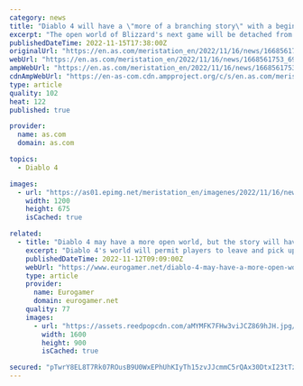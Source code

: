 ```yaml
---
category: news
title: "Diablo 4 will have a \"more of a branching story\" with a beginning, middle and end"
excerpt: "The open world of Blizzard's next game will be detached from more free-roaming experiences like that of The Legend of Zelda: Breath of the Wild."
publishedDateTime: 2022-11-15T17:38:00Z
originalUrl: "https://en.as.com/meristation_en/2022/11/16/news/1668561753_691341.html"
webUrl: "https://en.as.com/meristation_en/2022/11/16/news/1668561753_691341.html"
ampWebUrl: "https://en.as.com/meristation_en/2022/11/16/news/1668561753_691341.amp.html"
cdnAmpWebUrl: "https://en-as-com.cdn.ampproject.org/c/s/en.as.com/meristation_en/2022/11/16/news/1668561753_691341.amp.html"
type: article
quality: 102
heat: 122
published: true

provider:
  name: as.com
  domain: as.com

topics:
  - Diablo 4

images:
  - url: "https://as01.epimg.net/meristation_en/imagenes/2022/11/16/news/1668561753_691341_1668561955_portada_normal.jpg"
    width: 1200
    height: 675
    isCached: true

related:
  - title: "Diablo 4 may have a more open world, but the story will have \"a beginning, middle, and end\""
    excerpt: "Diablo 4's world will permit players to leave and pick up the story at will, but although it will \"allow for non-linearity\", the story will have \"a beginning, middle, and end\". In an interview with ..."
    publishedDateTime: 2022-11-12T09:09:00Z
    webUrl: "https://www.eurogamer.net/diablo-4-may-have-a-more-open-world-but-the-story-will-have-a-beginning-middle-and-end"
    type: article
    provider:
      name: Eurogamer
      domain: eurogamer.net
    quality: 77
    images:
      - url: "https://assets.reedpopcdn.com/aMYMFK7FHw3viJCZ869hJH.jpg/BROK/thumbnail/1600x900/format/jpg/quality/80/aMYMFK7FHw3viJCZ869hJH.jpg"
        width: 1600
        height: 900
        isCached: true

secured: "pTwrY8EL8T7Rk07ROusB9U0WxEPhUhKIyTh15zvJJcmmC5rQAx30DtxI23tTz2Bc/IiaEnMok9RJcYTsfl4GuKB9e+WWGfvtD79W5fIoCz/6N4cqXwV4n/FSk5uw6EAjATu70TpAAhVHv9Kd9LUf07tagzpAHtewaYXAt6QfigPOjOEAANxoH/XFYlZlt9cNAx+Zk2l345tI4JtFqMmqKxvyEAYOxnpmqDpY1OoIIAvxv0YA8GBb6EQysB/OgoFL8bTEq9qE5Vqbix9YCOHhPe3cfMqoGMbOdIrK1lBv2HEY0h/UHnHdyBSKkZgbKcuNu1h9sRoeIHGfEQ+3bcOchz3rgPcZva1TDJG2Z0ULSj4=;gx38WA77r+G2l2UmJ0qGaw=="
---
```


